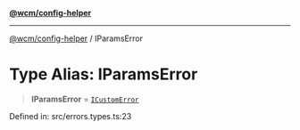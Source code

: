 [**@wcm/config-helper**](../README.md)

***

[@wcm/config-helper](../globals.md) / IParamsError

# Type Alias: IParamsError

> **IParamsError** = [`ICustomError`](../interfaces/ICustomError.md)

Defined in: src/errors.types.ts:23
